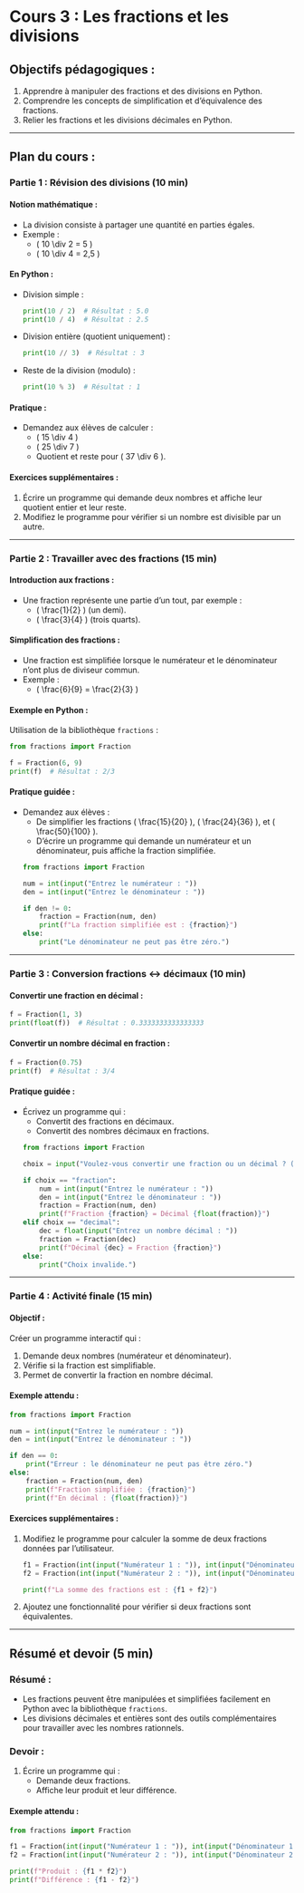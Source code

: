 # Cours 3 : Les fractions et les divisions

## Objectifs pédagogiques :
1. Apprendre à manipuler des fractions et des divisions en Python.
2. Comprendre les concepts de simplification et d’équivalence des fractions.
3. Relier les fractions et les divisions décimales en Python.

---

## Plan du cours :

### Partie 1 : Révision des divisions (10 min)

#### Notion mathématique :
- La division consiste à partager une quantité en parties égales.
- Exemple :
  - \( 10 \div 2 = 5 \)
  - \( 10 \div 4 = 2,5 \)

#### En Python :
- Division simple :
  ```python
  print(10 / 2)  # Résultat : 5.0
  print(10 / 4)  # Résultat : 2.5
  ```
- Division entière (quotient uniquement) :
  ```python
  print(10 // 3)  # Résultat : 3
  ```
- Reste de la division (modulo) :
  ```python
  print(10 % 3)  # Résultat : 1
  ```

#### Pratique :
- Demandez aux élèves de calculer :
  - \( 15 \div 4 \)
  - \( 25 \div 7 \)
  - Quotient et reste pour \( 37 \div 6 \).

#### Exercices supplémentaires :
1. Écrire un programme qui demande deux nombres et affiche leur quotient entier et leur reste.
2. Modifiez le programme pour vérifier si un nombre est divisible par un autre.

---

### Partie 2 : Travailler avec des fractions (15 min)

#### Introduction aux fractions :
- Une fraction représente une partie d’un tout, par exemple :
  - \( \frac{1}{2} \) (un demi).
  - \( \frac{3}{4} \) (trois quarts).

#### Simplification des fractions :
- Une fraction est simplifiée lorsque le numérateur et le dénominateur n’ont plus de diviseur commun.
- Exemple :
  - \( \frac{6}{9} = \frac{2}{3} \)

#### Exemple en Python :
Utilisation de la bibliothèque `fractions` :
```python
from fractions import Fraction

f = Fraction(6, 9)
print(f)  # Résultat : 2/3
```

#### Pratique guidée :
- Demandez aux élèves :
  - De simplifier les fractions \( \frac{15}{20} \), \( \frac{24}{36} \), et \( \frac{50}{100} \).
  - D’écrire un programme qui demande un numérateur et un dénominateur, puis affiche la fraction simplifiée.
  ```python
  from fractions import Fraction

  num = int(input("Entrez le numérateur : "))
  den = int(input("Entrez le dénominateur : "))

  if den != 0:
      fraction = Fraction(num, den)
      print(f"La fraction simplifiée est : {fraction}")
  else:
      print("Le dénominateur ne peut pas être zéro.")
  ```

---

### Partie 3 : Conversion fractions ↔ décimaux (10 min)

#### Convertir une fraction en décimal :
```python
f = Fraction(1, 3)
print(float(f))  # Résultat : 0.3333333333333333
```

#### Convertir un nombre décimal en fraction :
```python
f = Fraction(0.75)
print(f)  # Résultat : 3/4
```

#### Pratique guidée :
- Écrivez un programme qui :
  - Convertit des fractions en décimaux.
  - Convertit des nombres décimaux en fractions.
  ```python
  from fractions import Fraction

  choix = input("Voulez-vous convertir une fraction ou un décimal ? (fraction/decimal) : ")

  if choix == "fraction":
      num = int(input("Entrez le numérateur : "))
      den = int(input("Entrez le dénominateur : "))
      fraction = Fraction(num, den)
      print(f"Fraction {fraction} = Décimal {float(fraction)}")
  elif choix == "decimal":
      dec = float(input("Entrez un nombre décimal : "))
      fraction = Fraction(dec)
      print(f"Décimal {dec} = Fraction {fraction}")
  else:
      print("Choix invalide.")
  ```

---

### Partie 4 : Activité finale (15 min)

#### Objectif :
Créer un programme interactif qui :
1. Demande deux nombres (numérateur et dénominateur).
2. Vérifie si la fraction est simplifiable.
3. Permet de convertir la fraction en nombre décimal.

#### Exemple attendu :
```python
from fractions import Fraction

num = int(input("Entrez le numérateur : "))
den = int(input("Entrez le dénominateur : "))

if den == 0:
    print("Erreur : le dénominateur ne peut pas être zéro.")
else:
    fraction = Fraction(num, den)
    print(f"Fraction simplifiée : {fraction}")
    print(f"En décimal : {float(fraction)}")
```

#### Exercices supplémentaires :
1. Modifiez le programme pour calculer la somme de deux fractions données par l’utilisateur.
   ```python
   f1 = Fraction(int(input("Numérateur 1 : ")), int(input("Dénominateur 1 : ")))
   f2 = Fraction(int(input("Numérateur 2 : ")), int(input("Dénominateur 2 : ")))
   
   print(f"La somme des fractions est : {f1 + f2}")
   ```
2. Ajoutez une fonctionnalité pour vérifier si deux fractions sont équivalentes.

---

## Résumé et devoir (5 min)

### Résumé :
- Les fractions peuvent être manipulées et simplifiées facilement en Python avec la bibliothèque `fractions`.
- Les divisions décimales et entières sont des outils complémentaires pour travailler avec les nombres rationnels.

### Devoir :
1. Écrire un programme qui :
   - Demande deux fractions.
   - Affiche leur produit et leur différence.

#### Exemple attendu :
```python
from fractions import Fraction

f1 = Fraction(int(input("Numérateur 1 : ")), int(input("Dénominateur 1 : ")))
f2 = Fraction(int(input("Numérateur 2 : ")), int(input("Dénominateur 2 : ")))

print(f"Produit : {f1 * f2}")
print(f"Différence : {f1 - f2}")
